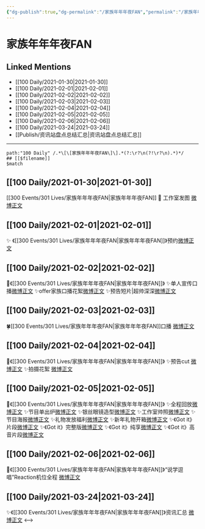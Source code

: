 ```yaml
---
{"dg-publish":true,"dg-permalink":"/家族年年年夜FAN","permalink":"/家族年年年夜FAN/","created":"2023-04-08T21:57:05.000+08:00","updated":"2023-04-10T16:20:11.000+08:00"}
---
```


# 家族年年年夜FAN

## Linked Mentions
- [[100 Daily/2021-01-30\|2021-01-30]]
- [[100 Daily/2021-02-01\|2021-02-01]]
- [[100 Daily/2021-02-02\|2021-02-02]]
- [[100 Daily/2021-02-03\|2021-02-03]]
- [[100 Daily/2021-02-04\|2021-02-04]]
- [[100 Daily/2021-02-05\|2021-02-05]]
- [[100 Daily/2021-02-06\|2021-02-06]]
- [[100 Daily/2021-03-24\|2021-03-24]]
- [[Publish/资讯站盘点总结汇总\|资讯站盘点总结汇总]]


---

```expander
path:"100 Daily" /.*\[\[家族年年年夜FAN\]\].*(?:\r?\n(?!\r?\n).*)*/
## [[$filename]]
$match
```
## [[100 Daily/2021-01-30\|2021-01-30]]
[[300 Events/301 Lives/家族年年年夜FAN\|家族年年年夜FAN]]
🌟 工作室发图 [微博正文](https://m.weibo.cn/6466290670/4599091579850653) 
## [[100 Daily/2021-02-01\|2021-02-01]]
✨ 《[[300 Events/301 Lives/家族年年年夜FAN\|家族年年年夜FAN]]》预约[微博正文](https://m.weibo.cn/6466290670/4599783115987958)

## [[100 Daily/2021-02-02\|2021-02-02]]
💫《[[300 Events/301 Lives/家族年年年夜FAN\|家族年年年夜FAN]]》
✨单人宣传口播[微博正文](https://m.weibo.cn/6466290670/4600309319469598)
✨offer家族口播花絮[微博正文](https://m.weibo.cn/6466290670/4600128617062290)
✨预告短片|超帅深深[微博正文](https://m.weibo.cn/6466290670/4600230463408400)
## [[100 Daily/2021-02-03\|2021-02-03]]
🍀[[300 Events/301 Lives/家族年年年夜FAN\|家族年年年夜FAN]]口播 [微博正文](https://weibo.com/6466290670/K0dUq2KQn)
## [[100 Daily/2021-02-04\|2021-02-04]]
🌟《[[300 Events/301 Lives/家族年年年夜FAN\|家族年年年夜FAN]]》
✨预告cut [微博正文](https://m.weibo.cn/6466290670/4600903485097061)
✨拍摄花絮 [微博正文](https://m.weibo.cn/6466290670/4600824112089553)
## [[100 Daily/2021-02-05\|2021-02-05]]
🌟《[[300 Events/301 Lives/家族年年年夜FAN\|家族年年年夜FAN]]》
✨全程回放[微博正文](https://m.weibo.cn/6466290670/4601405128315343)
✨节目单出炉[微博正文](https://m.weibo.cn/6466290670/4601216728045990)
✨银丝眼镜造型[微博正文](https://m.weibo.cn/6466290670/4601234613081620)
✨工作室帅照[微博正文](https://m.weibo.cn/6466290670/4601238093840694)
✨节目海报[微博正文](https://m.weibo.cn/6466290670/4601256326989638)
✨礼物发放福利[微博正文](https://m.weibo.cn/6466290670/4601271933733390)
✨新年礼物开箱[微博正文](https://m.weibo.cn/6466290670/4601332042834730)
✨《Got it》片段[微博正文](https://m.weibo.cn/6466290670/4601357333957680)
✨《Got it》完整版[微博正文](https://m.weibo.cn/6466290670/4601359539647870)
✨《Got it》纯享[微博正文](https://m.weibo.cn/6466290670/4601368335105074)
✨《Got it》高音片段[微博正文](https://m.weibo.cn/6466290670/4601376502191921)
## [[100 Daily/2021-02-06\|2021-02-06]]
🌟《[[300 Events/301 Lives/家族年年年夜FAN\|家族年年年夜FAN]]》“说学逗唱”Reaction机位全程 [微博正文](https://m.weibo.cn/6466290670/4601682036002049)
## [[100 Daily/2021-03-24\|2021-03-24]]
✨《[[300 Events/301 Lives/家族年年年夜FAN\|家族年年年夜FAN]]》资讯汇总 [微博正文](https://m.weibo.cn/6466290670/4618375005473155)
<-->